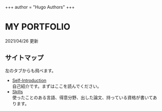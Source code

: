 +++
author = "Hugo Authors"
+++
# MY PORTFOLIO
2021/04/26 更新

## サイトマップ
左のタブからも飛べます。
- [Self-Introduction](./self-introduction/)  
自己紹介です。まずはここを読んでください。
- [Skills](./skills/)  
使ったことのある言語、得意分野、出した論文、持っている資格が書いてあります。